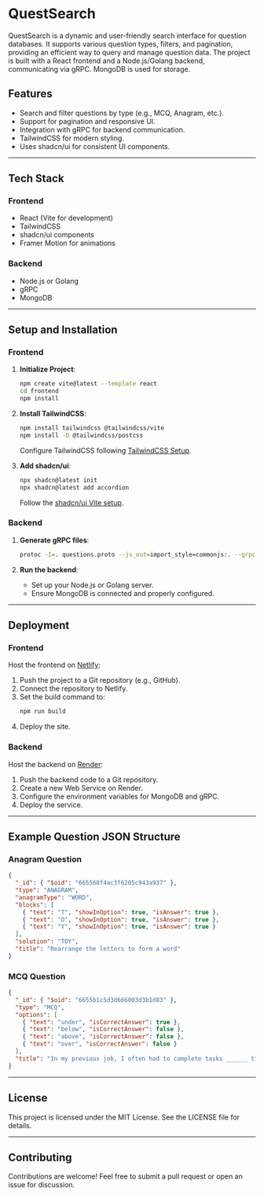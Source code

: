 # QuestSearch

QuestSearch is a dynamic and user-friendly search interface for question databases. It supports various question types, filters, and pagination, providing an efficient way to query and manage question data. The project is built with a React frontend and a Node.js/Golang backend, communicating via gRPC. MongoDB is used for storage.

## Features
- Search and filter questions by type (e.g., MCQ, Anagram, etc.).
- Support for pagination and responsive UI.
- Integration with gRPC for backend communication.
- TailwindCSS for modern styling.
- Uses shadcn/ui for consistent UI components.

---

## Tech Stack

### Frontend
- React (Vite for development)
- TailwindCSS
- shadcn/ui components
- Framer Motion for animations

### Backend
- Node.js or Golang
- gRPC
- MongoDB

---

## Setup and Installation

### Frontend

1. **Initialize Project**:
    ```bash
    npm create vite@latest --template react
    cd frontend
    npm install
    ```

2. **Install TailwindCSS**:
    ```bash
    npm install tailwindcss @tailwindcss/vite
    npm install -D @tailwindcss/postcss
    ```
    Configure TailwindCSS following [TailwindCSS Setup](https://tailwindcss.com/docs/installation).

3. **Add shadcn/ui**:
    ```bash
    npx shadcn@latest init
    npx shadcn@latest add accordion
    ```
    Follow the [shadcn/ui Vite setup](https://ui.shadcn.com/docs/installation/vite).

### Backend

1. **Generate gRPC files**:
    ```bash
    protoc -I=. questions.proto --js_out=import_style=commonjs:. --grpc-web_out=import_style=typescript,mode=grpcwebtext:.
    ```

2. **Run the backend**:
    - Set up your Node.js or Golang server.
    - Ensure MongoDB is connected and properly configured.

---

## Deployment

### Frontend
Host the frontend on [Netlify](https://www.netlify.com/):
1. Push the project to a Git repository (e.g., GitHub).
2. Connect the repository to Netlify.
3. Set the build command to:
    ```bash
    npm run build
    ```
4. Deploy the site.

### Backend
Host the backend on [Render](https://render.com/):
1. Push the backend code to a Git repository.
2. Create a new Web Service on Render.
3. Configure the environment variables for MongoDB and gRPC.
4. Deploy the service.

---

## Example Question JSON Structure

### Anagram Question
```json
{
  "_id": { "$oid": "665568f4ac3f6205c943a937" },
  "type": "ANAGRAM",
  "anagramType": "WORD",
  "blocks": [
    { "text": "T", "showInOption": true, "isAnswer": true },
    { "text": "O", "showInOption": true, "isAnswer": true },
    { "text": "Y", "showInOption": true, "isAnswer": true }
  ],
  "solution": "TOY",
  "title": "Rearrange the letters to form a word"
}
```

### MCQ Question
```json
{
  "_id": { "$oid": "6655b1c5d3d666003d3b1d83" },
  "type": "MCQ",
  "options": [
    { "text": "under", "isCorrectAnswer": true },
    { "text": "below", "isCorrectAnswer": false },
    { "text": "above", "isCorrectAnswer": false },
    { "text": "over", "isCorrectAnswer": false }
  ],
  "title": "In my previous job, I often had to complete tasks ______ tight deadlines."
}
```

---

## License
This project is licensed under the MIT License. See the LICENSE file for details.

---

## Contributing
Contributions are welcome! Feel free to submit a pull request or open an issue for discussion.

